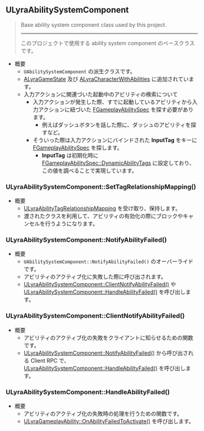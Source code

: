 ## ULyraAbilitySystemComponent

> Base ability system component class used by this project.  
> 
> ----
> このプロジェクトで使用する ability system component のベースクラスです。  

* 概要
	* `UAbilitySystemComponent` の派生クラスです。
	* [ALyraGameState] 及び [ALyraCharacterWithAbilities] に追加されています。
	* 入力アクションに関連づいた起動中のアビリティの検索について
		* 入力アクションが発生した際、すでに起動しているアビリティから入力アクションに紐づいた [FGameplayAbilitySpec] を探す必要があります。
			* 例えばダッシュボタンを話した際に、ダッシュのアビリティを探すなど。
		* そういった際は入力アクションにバインドされた **InputTag** をキーに [FGameplayAbilitySpec] を探します。
			* **InputTag** は初期化時に [FGameplayAbilitySpec::DynamicAbilityTags] に設定しており、この値を調べることで実現しています。

### ULyraAbilitySystemComponent::SetTagRelationshipMapping()

* 概要
	* [ULyraAbilityTagRelationshipMapping] を受け取り、保持します。
	* 渡されたクラスを利用して、アビリティの有効化の際にブロックやキャンセルを行うようになります。

### ULyraAbilitySystemComponent::NotifyAbilityFailed()

* 概要
	* `UAbilitySystemComponent::NotifyAbilityFailed()` のオーバーライドです。
	* アビリティのアクティブ化に失敗した際に呼び出されます。
	* [ULyraAbilitySystemComponent::ClientNotifyAbilityFailed()] や [ULyraAbilitySystemComponent::HandleAbilityFailed()] を呼び出します。

### ULyraAbilitySystemComponent::ClientNotifyAbilityFailed()

* 概要
	* アビリティのアクティブ化の失敗をクライアントに知らせるための関数です。
	* [ULyraAbilitySystemComponent::NotifyAbilityFailed()] から呼び出される Client RPC で、[ULyraAbilitySystemComponent::HandleAbilityFailed()] を呼び出します。

### ULyraAbilitySystemComponent::HandleAbilityFailed()

* 概要
	* アビリティのアクティブ化の失敗時の処理を行うための関数です。
	* [ULyraGameplayAbility::OnAbilityFailedToActivate()] を呼び出します。



<!--- ページ内のリンク --->

<!--- 自前の画像へのリンク --->

<!--- generated --->
[ALyraCharacterWithAbilities]: ../../Lyra/GameplayAbility/ALyraCharacterWithAbilities.md#alyracharacterwithabilities
[ULyraAbilitySystemComponent::NotifyAbilityFailed()]: ../../Lyra/GameplayAbility/ULyraAbilitySystemComponent.md#ulyraabilitysystemcomponentnotifyabilityfailed
[ULyraAbilitySystemComponent::ClientNotifyAbilityFailed()]: ../../Lyra/GameplayAbility/ULyraAbilitySystemComponent.md#ulyraabilitysystemcomponentclientnotifyabilityfailed
[ULyraAbilitySystemComponent::HandleAbilityFailed()]: ../../Lyra/GameplayAbility/ULyraAbilitySystemComponent.md#ulyraabilitysystemcomponenthandleabilityfailed
[ULyraAbilityTagRelationshipMapping]: ../../Lyra/GameplayAbility/ULyraAbilityTagRelationshipMapping.md#ulyraabilitytagrelationshipmapping
[ULyraGameplayAbility::OnAbilityFailedToActivate()]: ../../Lyra/GameplayAbility/ULyraGameplayAbility.md#ulyragameplayabilityonabilityfailedtoactivate
[ALyraGameState]: ../../Lyra/GameplayFramework/ALyraGameState.md#alyragamestate
[FGameplayAbilitySpec]: ../../UE/GameplayAbility/FGameplayAbilitySpec.md#fgameplayabilityspec
[FGameplayAbilitySpec::DynamicAbilityTags]: ../../UE/GameplayAbility/FGameplayAbilitySpec.md#fgameplayabilityspecdynamicabilitytags
